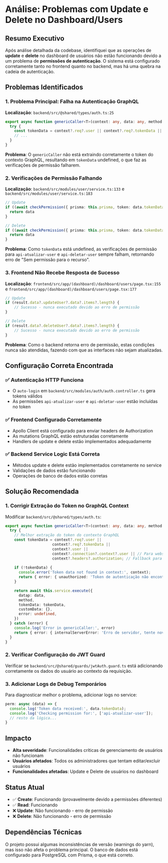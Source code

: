 # Análise: Problemas com Update e Delete no Dashboard/Users

## Resumo Executivo

Após análise detalhada da codebase, identifiquei que as operações de **update** e **delete** no dashboard de usuários não estão funcionando devido a um problema de **permissões de autenticação**. O sistema está configurado corretamente tanto no frontend quanto no backend, mas há uma quebra na cadeia de autenticação.

## Problemas Identificados

### 1. **Problema Principal: Falha na Autenticação GraphQL**

**Localização**: `backend/src/@shared/types/auth.ts:25`

```typescript
export async function genericCaller<T>(context: any, data: any, method: string): Promise<T> {
  try {
    const tokenData = context?.req?.user || context?.req?.tokenData || context?.user;
    // ...
  }
}
```

**Problema**: O `genericCaller` não está extraindo corretamente o token do contexto GraphQL, resultando em `tokenData` undefined, o que faz as verificações de permissão falharem.

### 2. **Verificações de Permissão Falhando**

**Localização**: `backend/src/modules/user/service.ts:133` e `backend/src/modules/user/service.ts:183`

```typescript
// Update
if ((await checkPermission({ prisma: this.prisma, token: data.tokenData, data: ['api-atualizar-user'] })).permitted) {
  return data
}

// Delete  
if ((await checkPermission({ prisma: this.prisma, token: data.tokenData, data: ['api-deletar-user'] })).permitted) {
  return data
}
```

**Problema**: Como `tokenData` está undefined, as verificações de permissão para `api-atualizar-user` e `api-deletar-user` sempre falham, retornando erro de "Sem permissão para o recurso".

### 3. **Frontend Não Recebe Resposta de Sucesso**

**Localização**: `frontend/src/app/(dashboard)/dashboard/users/page.tsx:155` e `frontend/src/app/(dashboard)/dashboard/users/page.tsx:177`

```typescript
// Update
if (result.data?.updateUser?.data?.items?.length) {
    // Sucesso - nunca executado devido ao erro de permissão
}

// Delete
if (result.data?.deleteUser?.data?.items?.length) {
    // Sucesso - nunca executado devido ao erro de permissão
}
```

**Problema**: Como o backend retorna erro de permissão, estas condições nunca são atendidas, fazendo com que as interfaces não sejam atualizadas.

## Configuração Correta Encontrada

### ✅ **Autenticação HTTP Funciona**
- O `auto-login` em `backend/src/modules/auth/auth.controller.ts` gera tokens válidos
- As permissões `api-atualizar-user` e `api-deletar-user` estão incluídas no token

### ✅ **Frontend Configurado Corretamente**
- Apollo Client está configurado para enviar headers de Authorization
- As mutations GraphQL estão estruturadas corretamente
- Handlers de update e delete estão implementados adequadamente

### ✅ **Backend Service Logic Está Correta**
- Métodos update e delete estão implementados corretamente no service
- Validações de dados estão funcionando
- Operações de banco de dados estão corretas

## Solução Recomendada

### 1. **Corrigir Extração do Token no GraphQL Context**

Modificar `backend/src/@shared/types/auth.ts`:

```typescript
export async function genericCaller<T>(context: any, data: any, method: string): Promise<T> {
  try {
    // Melhor extração do token do contexto GraphQL
    const tokenData = context?.req?.user || 
                     context?.req?.tokenData || 
                     context?.user ||
                     context?.connection?.context?.user || // Para websockets
                     context?.headers?.authorization; // Fallback para headers diretos
    
    if (!tokenData) {
      console.error('Token data not found in context:', context);
      return { error: { unauthorized: 'Token de autenticação não encontrado' } } as any;
    }

    return await this.service.execute({
      datap: data,
      method,
      tokenData: tokenData,
      customData: {},
      error: undefined,
    })
  } catch (error) {
    console.log('Error in genericCaller:', error)
    return { error: { internalServerError: 'Erro de servidor, tente novamente em alguns minutos' } } as any
  }
}
```

### 2. **Verificar Configuração do JWT Guard**

Verificar se `backend/src/@shared/guards/jwtAuth.guard.ts` está adicionando corretamente os dados do usuário ao contexto da requisição.

### 3. **Adicionar Logs de Debug Temporários**

Para diagnosticar melhor o problema, adicionar logs no service:

```typescript
perm: async (data) => {
  console.log('Token data received:', data.tokenData);
  console.log('Checking permission for:', ['api-atualizar-user']);
  // resto da lógica...
}
```

## Impacto

- **Alta severidade**: Funcionalidades críticas de gerenciamento de usuários não funcionam
- **Usuários afetados**: Todos os administradores que tentam editar/excluir usuários
- **Funcionalidades afetadas**: Update e Delete de usuários no dashboard

## Status Atual

- ✅ **Create**: Funcionando (provavelmente devido a permissões diferentes)
- ✅ **Read**: Funcionando 
- ❌ **Update**: Não funcionando - erro de permissão
- ❌ **Delete**: Não funcionando - erro de permissão

## Dependências Técnicas

O projeto possui algumas inconsistências de versão (warnings do yarn), mas isso não afeta o problema principal. O banco de dados está configurado para PostgreSQL com Prisma, o que está correto.